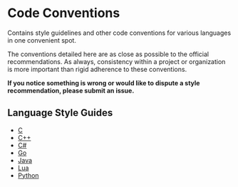 # Code Conventions
Contains style guidelines and other code conventions for various languages in one convenient spot.

The conventions detailed here are as close as possible to the official recommendations. As always, consistency within a project or organization is more important than rigid adherence to these conventions.

**If you notice something is wrong or would like to dispute a style recommendation, please submit an issue.**

## Language Style Guides
- [C](https://github.com/eleniums/code-conventions/blob/master/c/style.md)
- [C++](https://github.com/eleniums/code-conventions/blob/master/cpp/style.md)
- [C#](https://github.com/eleniums/code-conventions/blob/master/csharp/style.md)
- [Go](https://github.com/eleniums/code-conventions/blob/master/go/style.md)
- [Java](https://github.com/eleniums/code-conventions/blob/master/java/style.md)
- [Lua](https://github.com/eleniums/code-conventions/blob/master/lua/style.md)
- [Python](https://github.com/eleniums/code-conventions/blob/master/python/style.md)
